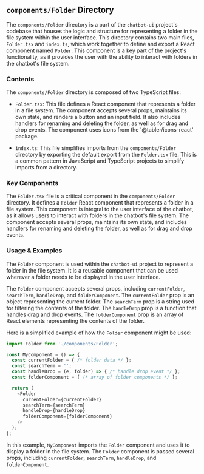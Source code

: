 
## `components/Folder` Directory

The `components/Folder` directory is a part of the `chatbot-ui` project's codebase that houses the logic and structure for representing a folder in the file system within the user interface. This directory contains two main files, `Folder.tsx` and `index.ts`, which work together to define and export a React component named `Folder`. This component is a key part of the project's functionality, as it provides the user with the ability to interact with folders in the chatbot's file system.

### Contents

The `components/Folder` directory is composed of two TypeScript files:

- `Folder.tsx`: This file defines a React component that represents a folder in a file system. The component accepts several props, maintains its own state, and renders a button and an input field. It also includes handlers for renaming and deleting the folder, as well as for drag and drop events. The component uses icons from the '@tabler/icons-react' package.

- `index.ts`: This file simplifies imports from the `components/Folder` directory by exporting the default export from the `Folder.tsx` file. This is a common pattern in JavaScript and TypeScript projects to simplify imports from a directory.

### Key Components

The `Folder.tsx` file is a critical component in the `components/Folder` directory. It defines a `Folder` React component that represents a folder in a file system. This component is integral to the user interface of the chatbot, as it allows users to interact with folders in the chatbot's file system. The component accepts several props, maintains its own state, and includes handlers for renaming and deleting the folder, as well as for drag and drop events.

### Usage & Examples

The `Folder` component is used within the `chatbot-ui` project to represent a folder in the file system. It is a reusable component that can be used wherever a folder needs to be displayed in the user interface.

The `Folder` component accepts several props, including `currentFolder`, `searchTerm`, `handleDrop`, and `folderComponent`. The `currentFolder` prop is an object representing the current folder. The `searchTerm` prop is a string used for filtering the contents of the folder. The `handleDrop` prop is a function that handles drag and drop events. The `folderComponent` prop is an array of React elements representing the contents of the folder.

Here is a simplified example of how the `Folder` component might be used:

```typescript
import Folder from './components/Folder';

const MyComponent = () => {
  const currentFolder = { /* folder data */ };
  const searchTerm = '';
  const handleDrop = (e, folder) => { /* handle drop event */ };
  const folderComponent = [ /* array of folder components */ ];

  return (
    <Folder
      currentFolder={currentFolder}
      searchTerm={searchTerm}
      handleDrop={handleDrop}
      folderComponent={folderComponent}
    />
  );
};
```

In this example, `MyComponent` imports the `Folder` component and uses it to display a folder in the file system. The `Folder` component is passed several props, including `currentFolder`, `searchTerm`, `handleDrop`, and `folderComponent`.
